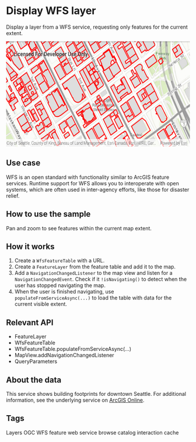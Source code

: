 # Display WFS layer

Display a layer from a WFS service, requesting only features for the current extent.

![Display WFS layer App](display-wfs-layer.png)

## Use case

WFS is an open standard with functionality similar to ArcGIS feature
services. Runtime support for WFS allows you to interoperate with open
systems, which are often used in inter-agency efforts, like those for
disaster relief.

## How to use the sample

Pan and zoom to see features within the current map extent.

## How it works

1. Create a `WfsFeatureTable` with a URL. 
2. Create a `FeatureLayer` from the feature table and add it to the map.
3. Add a `NavigationChangedListener` to the map view and listen for a
   `NavigationChangedEvent`. Check if it `!isNavigating()` to detect
   when the user has stopped navigating the map.
4. When the user is finished navigating, use
   `populateFromServiceAsync(...)` to load the table with data for the
   current visible extent.

## Relevant API

* FeatureLayer
* WfsFeatureTable
* WfsFeatureTable.populateFromServiceAsync(...)
* MapView.addNavigationChangedListener
* QueryParameters

## About the data

This service shows building footprints for downtown Seattle. For
additional information, see the underlying service on
[ArcGIS Online](https://arcgisruntime.maps.arcgis.com/home/item.html?id=1b81d35c5b0942678140efc29bc25391).

## Tags
Layers 
OGC 
WFS 
feature 
web 
service 
browse 
catalog 
interaction cache
